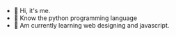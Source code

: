 - 👋 Hi, it's me.
- 👀 Know the python programming language
- 🌱 Am currently learning web designing and javascript.

<!---
Mproder/Mproder is a ✨ special ✨ repository because its `README.md` (this file) appears on your GitHub profile.
You can click the Preview link to take a look at your changes.
--->

